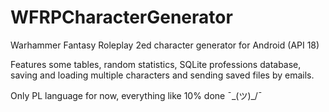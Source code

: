 # WFRPCharacterGenerator

Warhammer Fantasy Roleplay 2ed character generator for Android (API 18)

Features some tables, random statistics, SQLite professions database, saving and loading multiple characters and sending saved files by emails.

Only PL language for now, everything like 10% done  ¯\_(ツ)_/¯ 

